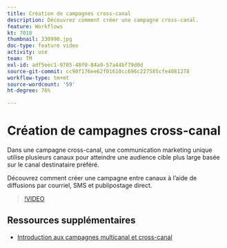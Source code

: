 ```yaml
---
title: Création de campagnes cross-canal
description: Découvrez comment créer une campagne cross-canal.
feature: Workflows
kt: 7018
thumbnail: 330990.jpg
doc-type: feature video
activity: use
team: TM
exl-id: adf5eec1-9705-48f0-84a9-57a44bf79d0d
source-git-commit: cc90f176ee62f01610cc696c227585cfe4081278
workflow-type: tm+mt
source-wordcount: '59'
ht-degree: 76%

---
```


# Création de campagnes cross-canal

Dans une campagne cross-canal, une communication marketing unique utilise plusieurs canaux pour atteindre une audience cible plus large basée sur le canal destinataire préféré.

Découvrez comment créer une campagne entre canaux à l’aide de diffusions par courriel, SMS et publipostage direct.

>[!VIDEO](https://video.tv.adobe.com/v/330990?quality=12)

## Ressources supplémentaires

* [Introduction aux campagnes multicanal et cross-canal](/help/orchestrating-campaigns/introduction-to-cross-and-multi-channel-campaigns.md)
